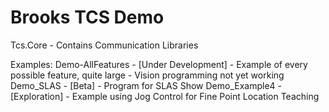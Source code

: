 # Brooks TCS Demo
Tcs.Core - Contains Communication Libraries

Examples:
Demo-AllFeatures - [Under Development] - Example of every possible feature, quite large
    - Vision programming not yet working
Demo_SLAS - [Beta] - Program for SLAS Show
Demo_Example4 - [Exploration] - Example using Jog Control for Fine Point Location Teaching
